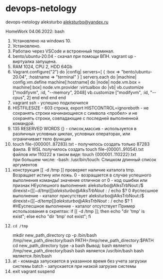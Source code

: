 # devops-netology
devops-netology
aleksturbo
aleksturbo@yandex.ru

HomeWork 04.06.2022: bash

1. Установлено на windows 10.
2. Установлено.
3. Работаю через VSCode и встроенный терминал.
4. bento/ubuntu-20.04 - скачал при помощи ВПН. vagrant up - виртуалка запущена.
5. RAM 1024, CPU 2, HDD 64Gb
6. Vagrant.configure("2") do |config|
    servers=[
        {
          :box => "bento/ubuntu-20.04",
          :hostname => "terminal"
        }
      ]
    servers.each do |machine|
      config.vm.define machine[:hostname] do |node|
        node.vm.box = machine[:box]
        node.vm.provider :virtualbox do |vb|
            vb.customize ["modifyvm", :id, "--memory", 2048]
            vb.customize ["modifyvm", :id, "--cpus", 2]
        end
      end
    end
  end
7. vagrant ssh - успешно подключился
8. HISTFILESIZE - 603 строка, export HISTCONTROL=ignoreboth -  не сохранять строки начинающиеся с символа <пробел> и 
	не сохранять строки, совпадающие с последней выполненной командой.
9. 135 RESERVED WORDS {} - список,массив - используется в различных условных циклах, условных операторах, или ограничивает тело функции
10.  touch file-{000001..87283}.txt - получилось создать только 87283 фаила. 
     В WSL получилось создать touch file-{00001..91054}.txt  файлов
     или 110222 в таком виде: touch {000001..110222}.txt  
     при большем числе: -bash: /usr/bin/touch: Слишком длинный список аргументов 
11.  конструкция [[ -d /tmp ]] проверяет наличие каталога tmp. Возращает истину или ложь.
     0 - возращается в случае успешного выполнения команды!
     значение отличное от 0 - код ошибки или признак НЕуспешного выполнения:
     		aleksturbo@AlksTrbNout:/$ direxist=$([[ -d /tmp ]])
		    aleksturbo@AlksTrbNout:/$ echo $?
		    0 #успесшное выполнение - каталог присутствует
		    aleksturbo@AlksTrbNout:/$ direxist=$([[ -d /temp ]])
		    aleksturbo@AlksTrbNout:/$ echo $?
		    1 #НЕуспесшное выполнение - каталог отсутствует
       Пример использования в скриптах: if [[ -d /tmp ]]; then echo "dir 'tmp' is exist"; else echo "dir 'tmp' not exist"; fi
12.     cd /tmp
	mkdir new_path_directory 
	cp -p /bin/bash /tmp/new_path_directory/bash
	PATH=/tmp/new_path_directory:$PATH
	cd new_path_directory
	type -a bash
	Вывод:
	bash является /tmp/new_path_directory/bash
	bash является /usr/bin/bash
	bash является /bin/bash 
13. at - команда запускается в указанное время без учета загрузки системы
    batch - запускается при низкой загрузке системы
14. exit
    vagrant suspend
	
	
	


